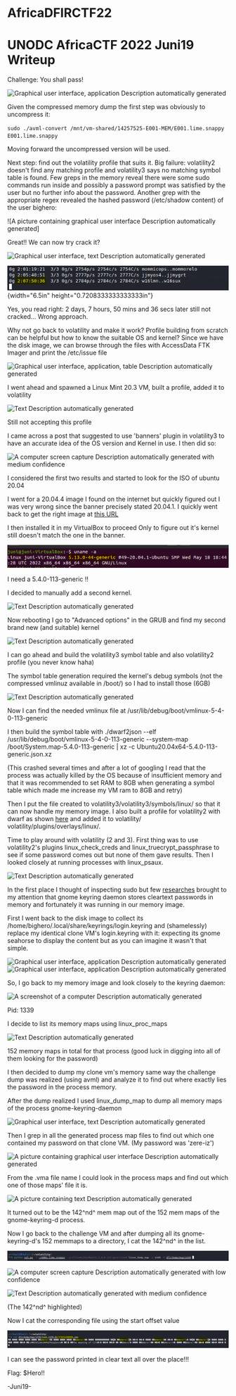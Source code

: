 # AfricaDFIRCTF22

# UNODC AfricaCTF 2022 Juni19 Writeup

Challenge: You shall pass!

![Graphical user interface, application Description automatically
generated](media/image1.png)

Given the compressed memory dump the first step was obviously to
uncompress it:

`sudo ./avml-convert /mnt/vm-shared/14257525-E001-MEM/E001.lime.snappy
E001.lime.snappy`

Moving forward the uncompressed version will be used.

Next step: find out the volatility profile that suits it. Big failure:
volatility2 doesn't find any matching profile and volatility3 says no
matching symbol table is found. Few greps in the memory reveal there
were some sudo commands run inside and possibly a password prompt was
satisfied by the user but no further info about the password. Another
grep with the appropriate regex revealed the hashed password
(/etc/shadow content) of the user bighero:

![A picture containing graphical user interface Description
automatically
generated]

Great!! We can now try crack it?

![Graphical user interface, text Description automatically
generated](media/image3.png)

![](media/image4.png){width="6.5in"
height="0.7208333333333333in"}

Yes, you read right: 2 days, 7 hours, 50 mins and 36 secs later still
not cracked... Wrong approach.

Why not go back to volatility and make it work? Profile building from
scratch can be helpful but how to know the suitable OS and kernel? Since
we have the disk image, we can browse through the files with AccessData
FTK Imager and print the /etc/issue file

![Graphical user interface, application, table Description automatically
generated](media/image5.png)

I went ahead and spawned a Linux Mint 20.3 VM, built a profile, added it
to volatility

![Text Description automatically
generated](media/image6.png)

Still not accepting this profile

I came across a post that suggested to use 'banners' plugin in
volatility3 to have an accurate idea of the OS version and Kernel in
use. I then did so:

![A computer screen capture Description automatically generated with
medium
confidence](media/image7.png)

I considered the first two results and started to look for the ISO of
ubuntu 20.04

I went for a 20.04.4 image I found on the internet but quickly figured
out I was very wrong since the banner precisely stated 20.04.1. I
quickly went back to get the right image at [this
URL](http://old-releases.ubuntu.com/releases/20.04.1/ubuntu-20.04.1-desktop-amd64.iso)

I then installed it in my VirtualBox to proceed Only to figure out it's
kernel still doesn't match the one in the banner.

![](media/image8.png)

I need a 5.4.0-113-generic !!

I decided to manually add a second kernel.

![Text Description automatically
generated](media/image9.png)

Now rebooting I go to "Advanced options" in the GRUB and find my second
brand new (and suitable) kernel

![Text Description automatically
generated](media/image10.png)

I can go ahead and build the volatility3 symbol table and also
volatility2 profile (you never know haha)

The symbol table generation required the kernel's debug symbols (not the
compressed vmlinuz available in /boot/) so I had to install those (6GB)

![Text Description automatically
generated](media/image11.png)

Now I can find the needed vmlinux file at
/usr/lib/debug/boot/vmlinux-5-4-0-113-generic

I then build the symbol table with ./dwarf2json --elf
/usr/lib/debug/boot/vmlinux-5-4-0-113-generic --system-map
/boot/System.map-5.4.0-113-generic \| xz -c
Ubuntu20.04x64-5.4.0-113-generic.json.xz

(This crashed several times and after a lot of googling I read that the
process was actually killed by the OS because of insufficient memory and
that it was recommended to set RAM to 8GB when generating a symbol table
which made me increase my VM ram to 8GB and retry)

Then I put the file created to volatility3/volatility3/symbols/linux/ so
that it can now handle my memory image. I also built a profile for
volatility2 with dwarf as shown
[here](https://www.youtube.com/watch?v=6Frec5cGzOg) and added it to
volatility/ volatility/plugins/overlays/linux/.

Time to play around with volatility (2 and 3). First thing was to use
volatility2's plugins linux_check_creds and linux_truecrypt_passphrase
to see if some password comes out but none of them gave results. Then I
looked closely at running processes with linux_psaux.

![Text Description automatically
generated](media/image12.png)

In the first place I thought of inspecting sudo but few
[researches](https://bugzilla.gnome.org/show_bug.cgi?id=764014) brought
to my attention that gnome keyring daemon stores cleartext passwords in
memory and fortunately it was running in our memory image.

First I went back to the disk image to collect its
/home/bighero/.local/share/keyrings/login.keyring and (shamelessly)
replace my identical clone VM's login.keyring with it: expecting its
gnome seahorse to display the content but as you can imagine it wasn't
that simple.

![Graphical user interface, application Description automatically
generated](media/image13.png)
![Graphical user interface, application
Description automatically
generated](media/image14.png)

So, I go back to my memory image and look closely to the keyring daemon:

![A screenshot of a computer Description automatically
generated](media/image15.png)

Pid: 1339

I decide to list its memory maps using linux_proc_maps

![Text Description automatically
generated](media/image16.png)

152 memory maps in total for that process (good luck in digging into all
of them looking for the password)

I then decided to dump my clone vm's memory same way the challenge dump
was realized (using avml) and analyze it to find out where exactly lies
the password in the process memory.

After the dump realized I used linux_dump_map to dump all memory maps of
the process gnome-keyring-daemon

![Graphical user interface, text Description automatically
generated](media/image17.png)

Then I grep in all the generated process map files to find out which one
contained my password on that clone VM. (My password was 'zere-iz')

![A picture containing graphical user interface Description
automatically
generated](media/image18.png)

From the .vma file name I could look in the process maps and find out
which one of those maps' file it is.

![A picture containing text Description automatically
generated](media/image19.png)

It turned out to be the 142^nd^ mem map out of the 152 mem maps of the
gnome-keyring-d process.

Now I go back to the challenge VM and after dumping all its
gnome-keyring-d's 152 memmaps to a directory, I cat the 142^nd^ in the
list.

![](media/image20.png)

![A computer screen capture Description automatically generated with low
confidence](media/image21.png)

![Text Description automatically generated with medium
confidence](media/image22.png)

(The 142^nd^ highlighted)

Now I cat the corresponding file using the start offset value

![](media/image23.png)

I can see the password printed in clear text all over the place!!!

Flag: \$Hero!!

-Juni19-
